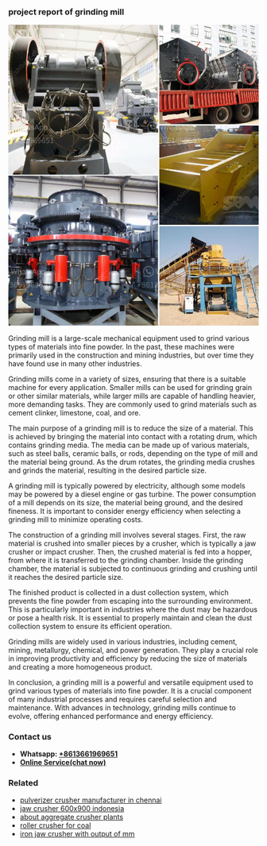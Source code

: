 <h3>project report of grinding mill</h3><img src='1703042348.jpg' alt=''><p>Grinding mill is a large-scale mechanical equipment used to grind various types of materials into fine powder. In the past, these machines were primarily used in the construction and mining industries, but over time they have found use in many other industries.</p><p>Grinding mills come in a variety of sizes, ensuring that there is a suitable machine for every application. Smaller mills can be used for grinding grain or other similar materials, while larger mills are capable of handling heavier, more demanding tasks. They are commonly used to grind materials such as cement clinker, limestone, coal, and ore.</p><p>The main purpose of a grinding mill is to reduce the size of a material. This is achieved by bringing the material into contact with a rotating drum, which contains grinding media. The media can be made up of various materials, such as steel balls, ceramic balls, or rods, depending on the type of mill and the material being ground. As the drum rotates, the grinding media crushes and grinds the material, resulting in the desired particle size.</p><p>A grinding mill is typically powered by electricity, although some models may be powered by a diesel engine or gas turbine. The power consumption of a mill depends on its size, the material being ground, and the desired fineness. It is important to consider energy efficiency when selecting a grinding mill to minimize operating costs.</p><p>The construction of a grinding mill involves several stages. First, the raw material is crushed into smaller pieces by a crusher, which is typically a jaw crusher or impact crusher. Then, the crushed material is fed into a hopper, from where it is transferred to the grinding chamber. Inside the grinding chamber, the material is subjected to continuous grinding and crushing until it reaches the desired particle size.</p><p>The finished product is collected in a dust collection system, which prevents the fine powder from escaping into the surrounding environment. This is particularly important in industries where the dust may be hazardous or pose a health risk. It is essential to properly maintain and clean the dust collection system to ensure its efficient operation.</p><p>Grinding mills are widely used in various industries, including cement, mining, metallurgy, chemical, and power generation. They play a crucial role in improving productivity and efficiency by reducing the size of materials and creating a more homogeneous product.</p><p>In conclusion, a grinding mill is a powerful and versatile equipment used to grind various types of materials into fine powder. It is a crucial component of many industrial processes and requires careful selection and maintenance. With advances in technology, grinding mills continue to evolve, offering enhanced performance and energy efficiency.</p><h3>Contact us</h3><ul><li><strong>Whatsapp:&nbsp;<a href="https://wa.me/8613661969651">+8613661969651</a></strong></li><li><a href="https://swt.shibang-china.com/?git&amp;zhl&amp;project report of grinding mill"><strong>Online Service(chat now)</strong></a></li></ul><h3>Related</h3><ul><li><a href='pulverizer crusher manufacturer in chennai.md'>pulverizer crusher manufacturer in chennai</a></li><li><a href='jaw crusher 600x900 indonesia.md'>jaw crusher 600x900 indonesia</a></li><li><a href='about aggregate crusher plants.md'>about aggregate crusher plants</a></li><li><a href='roller crusher for coal.md'>roller crusher for coal</a></li><li><a href='iron jaw crusher with output of mm.md'>iron jaw crusher with output of mm</a></li></ul>